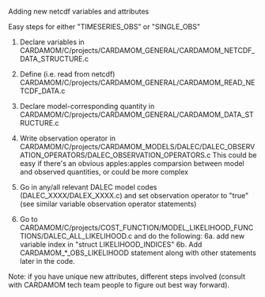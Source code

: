 Adding new netcdf variables and attributes


Easy steps for either "TIMESERIES_OBS" or "SINGLE_OBS"

1. Declare variables in 
CARDAMOM/C/projects/CARDAMOM_GENERAL/CARDAMOM_NETCDF_DATA_STRUCTURE.c

2. Define (i.e. read from netcdf) 
CARDAMOM/C/projects/CARDAMOM_GENERAL/CARDAMOM_READ_NETCDF_DATA.c

3. Declare model-corresponding quantity in 
CARDAMOM/C/projects/CARDAMOM_GENERAL/CARDAMOM_DATA_STRUCTURE.c

4. Write observation operator in 
CARDAMOM/C/projects/CARDAMOM_MODELS/DALEC/DALEC_OBSERVATION_OPERATORS/DALEC_OBSERVATION_OPERATORS.c
This could be easy if there's an obvious apples:apples comparsion between model and observed quantities, or could be more complex

5. Go in any/all relevant DALEC model codes (DALEC_XXXX/DALEX_XXXX.c) and set observation operator to "true" (see similar variable observation operator statements)

6. Go to CARDAMOM/C/projects/COST_FUNCTION/MODEL_LIKELIHOOD_FUNCTIONS/DALEC_ALL_LIKELIHOOD.c and do the following:
  6a. add new variable index in "struct LIKELIHOOD_INDICES"
  6b. Add CARDAMOM_*_OBS_LIKELIHOOD statement along with other statements later in the code.
  
  
  
  
Note: if you have unique new attributes,  different steps involved (consult with CARDAMOM tech team people to figure out best way forward).

